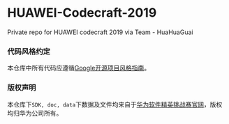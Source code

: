 # HUAWEI-Codecraft-2019
Private repo for HUAWEI codecraft 2019 via Team - HuaHuaGuai

### 代码风格约定
本仓库中所有代码应遵循[Google开源项目风格指南](https://zh-google-styleguide.readthedocs.io/en/latest/contents/)。

### 版权声明
本仓库下`SDK, doc, data`下数据及文件均来自于[华为软件精英挑战赛官网](https://codecraft.huawei.com/Generaldetail)，版权均归华为公司所有。